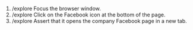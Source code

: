 1. /explore Focus the browser window.
2. /explore Click on the Facebook icon at the bottom of the page.
3. /explore Assert that it opens the company Facebook page in a new tab.